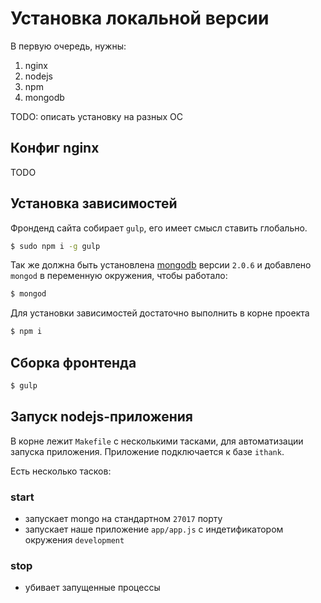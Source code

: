 # Установка локальной версии

В первую очередь, нужны:

1. nginx
2. nodejs
3. npm
4. mongodb

TODO: описать установку на разных ОС

## Конфиг nginx

TODO

## Установка зависимостей

Фронденд сайта собирает `gulp`, его имеет смысл ставить глобально.

```bash
$ sudo npm i -g gulp
```

Так же должна быть установлена [mongodb](http://www.mongodb.org/) версии `2.0.6` и добавлено `mongod` в переменную окружения, чтобы работало:

```bash
$ mongod
```

Для установки зависимостей достаточно выполнить в корне проекта

```bash
$ npm i
```

## Сборка фронтенда

```bash
$ gulp
```

## Запуск nodejs-приложения

В корне лежит `Makefile` с несколькими тасками, для автоматизации запуска приложения. Приложение подключается к базе `ithank`.

Есть несколько тасков:

### start
  * запускает mongo на стандартном `27017` порту
  * запускает наше приложение `app/app.js` с индетификатором окружения `development`

### stop
  * убивает запущенные процессы